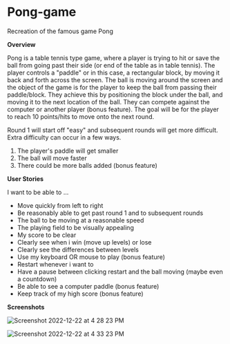 # Pong-game
Recreation of the famous game Pong

**Overview**

Pong is a table tennis type game, where a player is trying to hit or save the ball from going past their side (or end of the table as in table tennis). The player controls a "paddle" or in this case, a rectangular block, by moving it back and forth across the screen. The ball is moving around the screen and the object of the game is for the player to keep the ball from passing their paddle/block. They achieve this by positioning the block under the ball, and moving it to the next location of the ball. They can compete against the computer or another player (bonus feature). The goal will be for the player to reach 10 points/hits to move onto the next round. 

Round 1 will start off "easy" and subsequent rounds will get more difficult. Extra difficulty can occur in a few ways. 
  1) The player's paddle will get smaller
  2) The ball will move faster
  3) There could be more balls added (bonus feature)


**User Stories**

I want to be able to ...
  - Move quickly from left to right
  - Be reasonably able to get past round 1 and to subsequent rounds
  - The ball to be moving at a reasonable speed
  - The playing field to be visually appealing
  - My score to be clear
  - Clearly see when i win (move up levels) or lose
  - Clearly see the differences between levels
  - Use my keyboard OR mouse to play (bonus feature)
  - Restart whenever i want to 
  - Have a pause between clicking restart and the ball moving (maybe even a countdown)
  - Be able to see a computer paddle (bonus feature)
  - Keep track of my high score (bonus feature)

**Screenshots**

![Screenshot 2022-12-22 at 4 28 23 PM](https://user-images.githubusercontent.com/47870092/209236385-b183e761-10d9-4339-8cd3-f534f9705db7.png)


![Screenshot 2022-12-22 at 4 33 23 PM](https://user-images.githubusercontent.com/47870092/209236895-9038c6eb-334d-4faf-80d9-ac98c78c5ad9.png)





